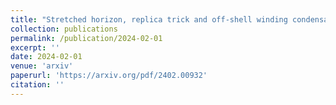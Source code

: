 ```yaml
---
title: "Stretched horizon, replica trick and off-shell winding condensate, and all that"
collection: publications
permalink: /publication/2024-02-01
excerpt: ''
date: 2024-02-01
venue: 'arxiv'
paperurl: 'https://arxiv.org/pdf/2402.00932'
citation: ''
---
```

